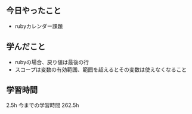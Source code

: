## 今日やったこと
- rubyカレンダー課題

## 学んだこと
- rubyの場合、戻り値は最後の行
- スコープは変数の有効範囲、範囲を超えるとその変数は使えなくなること

## 学習時間
2.5h 今までの学習時間 262.5h
